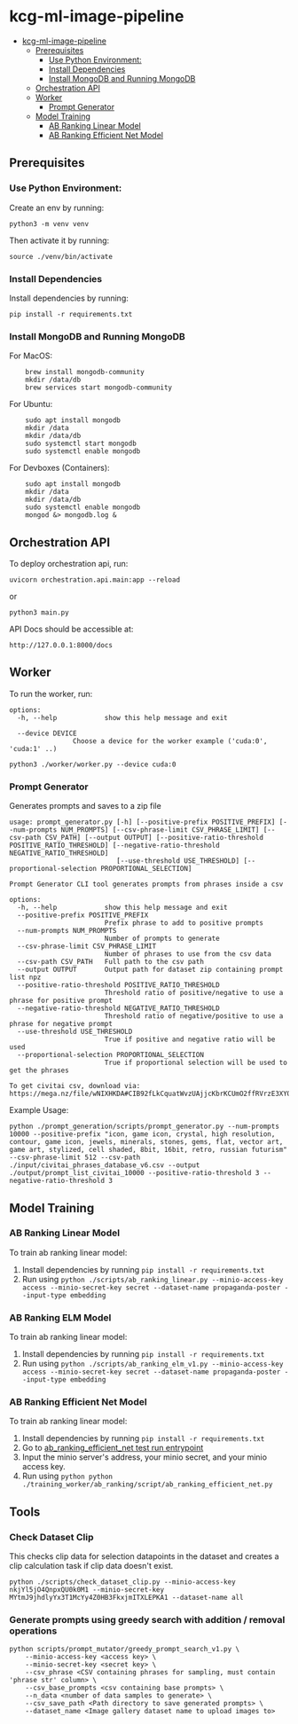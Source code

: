 # kcg-ml-image-pipeline

- [kcg-ml-image-pipeline](#kcg-ml-image-pipeline)
  - [Prerequisites](#prerequisites)
    - [Use Python Environment:](#use-python-environment)
    - [Install Dependencies](#install-dependencies)
    - [Install MongoDB and Running MongoDB](#install-mongodb-and-running-mongodb)
  - [Orchestration API](#orchestration-api)
  - [Worker](#worker)
    - [Prompt Generator](#prompt-generator)
  - [Model Training](#model-training)
    - [AB Ranking Linear Model](#ab-ranking-linear-model)
    - [AB Ranking Efficient Net Model](#ab-ranking-efficient-net-model)

## Prerequisites
### Use Python Environment:
Create an env by running:

    python3 -m venv venv

Then activate it by running:
    
    source ./venv/bin/activate

### Install Dependencies
Install dependencies by running:

    pip install -r requirements.txt

### Install MongoDB and Running MongoDB
For MacOS:
```
    brew install mongodb-community
    mkdir /data/db
    brew services start mongodb-community
```

For Ubuntu:
```
    sudo apt install mongodb
    mkdir /data
    mkdir /data/db
    sudo systemctl start mongodb
    sudo systemctl enable mongodb
```

For Devboxes (Containers):
```
    sudo apt install mongodb
    mkdir /data
    mkdir /data/db
    sudo systemctl enable mongodb
    mongod &> mongodb.log &
```


## Orchestration API
To deploy orchestration api, run:

    uvicorn orchestration.api.main:app --reload
    
or

    python3 main.py

API Docs should be accessible at:

    http://127.0.0.1:8000/docs


## Worker
To run the worker, run:
```
options:
  -h, --help            show this help message and exit
  
  --device DEVICE
                Choose a device for the worker example ('cuda:0', 'cuda:1' ..)
```
```
python3 ./worker/worker.py --device cuda:0
```


### Prompt Generator

Generates prompts and saves to a zip file

```
usage: prompt_generator.py [-h] [--positive-prefix POSITIVE_PREFIX] [--num-prompts NUM_PROMPTS] [--csv-phrase-limit CSV_PHRASE_LIMIT] [--csv-path CSV_PATH] [--output OUTPUT] [--positive-ratio-threshold POSITIVE_RATIO_THRESHOLD] [--negative-ratio-threshold NEGATIVE_RATIO_THRESHOLD]
                           [--use-threshold USE_THRESHOLD] [--proportional-selection PROPORTIONAL_SELECTION]

Prompt Generator CLI tool generates prompts from phrases inside a csv

options:
  -h, --help            show this help message and exit
  --positive-prefix POSITIVE_PREFIX
                        Prefix phrase to add to positive prompts
  --num-prompts NUM_PROMPTS
                        Number of prompts to generate
  --csv-phrase-limit CSV_PHRASE_LIMIT
                        Number of phrases to use from the csv data
  --csv-path CSV_PATH   Full path to the csv path
  --output OUTPUT       Output path for dataset zip containing prompt list npz
  --positive-ratio-threshold POSITIVE_RATIO_THRESHOLD
                        Threshold ratio of positive/negative to use a phrase for positive prompt
  --negative-ratio-threshold NEGATIVE_RATIO_THRESHOLD
                        Threshold ratio of negative/positive to use a phrase for negative prompt
  --use-threshold USE_THRESHOLD
                        True if positive and negative ratio will be used
  --proportional-selection PROPORTIONAL_SELECTION
                        True if proportional selection will be used to get the phrases
```

```
To get civitai csv, download via:
https://mega.nz/file/wNIXHKDA#CIB92fLkCquatWvzUAjjcKbrKCUmO2ffRVrzE3XYQVM
```
Example Usage:

```
python ./prompt_generation/scripts/prompt_generator.py --num-prompts 10000 --positive-prefix "icon, game icon, crystal, high resolution, contour, game icon, jewels, minerals, stones, gems, flat, vector art, game art, stylized, cell shaded, 8bit, 16bit, retro, russian futurism" --csv-phrase-limit 512 --csv-path ./input/civitai_phrases_database_v6.csv --output ./output/prompt_list_civitai_10000 --positive-ratio-threshold 3 --negative-ratio-threshold 3
```

## Model Training
### AB Ranking Linear Model
To train ab ranking linear model:
1. Install dependencies by running `pip install -r requirements.txt`
2. Run using `python ./scripts/ab_ranking_linear.py --minio-access-key access --minio-secret-key secret --dataset-name propaganda-poster --input-type embedding`

### AB Ranking ELM Model
To train ab ranking linear model:
1. Install dependencies by running `pip install -r requirements.txt`
2. Run using `python ./scripts/ab_ranking_elm_v1.py --minio-access-key access --minio-secret-key secret --dataset-name propaganda-poster --input-type embedding`

### AB Ranking Efficient Net Model
To train ab ranking linear model:
1. Install dependencies by running `pip install -r requirements.txt`
2. Go to [ab_ranking_efficient_net test run entrypoint](https://github.com/kk-digital/kcg-ml-image-pipeline/blob/main/training_worker/ab_ranking/script/ab_ranking_efficient_net.py#L184)
2. Input the minio server's address, your minio secret, and your minio access key.
3. Run using `python python ./training_worker/ab_ranking/script/ab_ranking_efficient_net.py`

## Tools
### Check Dataset Clip
This checks clip data for selection datapoints in the dataset and creates a clip calculation task if clip data doesn't exist.
```
python ./scripts/check_dataset_clip.py --minio-access-key nkjYl5jO4QnpxQU0k0M1 --minio-secret-key MYtmJ9jhdlyYx3T1McYy4Z0HB3FkxjmITXLEPKA1 --dataset-name all
```

### Generate prompts using greedy search with addition / removal operations
```
python scripts/prompt_mutator/greedy_prompt_search_v1.py \
    --minio-access-key <access key> \
    --minio-secret-key <secret key> \
    --csv_phrase <CSV containing phrases for sampling, must contain 'phrase str' column> \
    --csv_base_prompts <csv containing base prompts> \ 
    --n_data <number of data samples to generate> \
    --csv_save_path <Path directory to save generated prompts> \
    --dataset_name <Image gallery dataset name to upload images to>
```